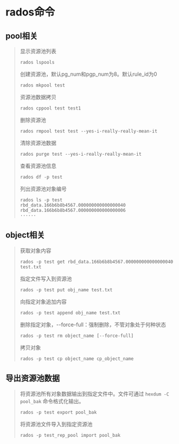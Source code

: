 # rados命令

## pool相关

> 显示资源池列表
>
> ```shell
> rados lspools
> ```
>
> 创建资源池，默认pg_num和pgp_num为8。默认rule_id为0
>
> ```shell
> rados mkpool test
> ```
>
> 资源池数据拷贝
>
> ```shell
> rados cppool test test1
> ```
>
> 删除资源池
>
> ```shell
> rados rmpool test test --yes-i-really-really-mean-it
> ```
>
> 清除资源池数据
>
> ```shell
> rados purge test --yes-i-really-really-mean-it
> ```
>
> 查看资源池信息
>
> ```shell
> rados df -p test
> ```
>
> 列出资源池对象编号
>
> ```shell
> rados ls -p test
> rbd_data.166b6b8b4567.000000000000000040
> rbd_data.166b6b8b4567.000000000000000006
> ······
> ```

## object相关

> 获取对象内容
>
> ```shell
> rados -p test get rbd_data.166b6b8b4567.000000000000000040 test.txt
> ```
>
> 指定文件写入到资源池
>
> ```shell
> rados -p test put obj_name test.txt
> ```
>
> 向指定对象追加内容
>
> ```shell
> rados -p test append obj_name test.txt
> ```
>
> 删除指定对象，--force-full：强制删除，不管对象处于何种状态
>
> ```shell
> rados -p test rm object_name [--force-full]
> ```
>
> 拷贝对象
>
> ```shell
> rados -p test cp object_name cp_object_name
> ```

## 导出资源池数据

> 将资源池所有对象数据输出到指定文件中。文件可通过 ```hexdum -C pool_bak``` 命令格式化输出。
>
> ```shell
> rados -p test export pool_bak
> ```
>
> 将资源池文件导入到指定资源池
>
> ```shell
> rados -p test_rep_pool import pool_bak
> ```